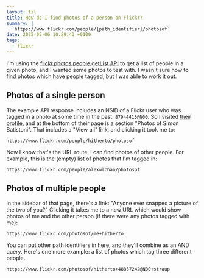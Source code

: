 ```yaml
---
layout: til
title: How do I find photos of a person on Flickr?
summary: |
  `https://www.flickr.com/people/{path_identifier}/photosof`
date: 2025-05-06 10:29:43 +0100
tags:
  - flickr
---
```

I'm using the [flickr.photos.people.getList API][api] to get a list of people in a given photo, and I wanted some photos to test with.
I wasn't sure how to find photos which have people tagged, but I was able to work it out.

[api]: https://www.flickr.com/services/api/flickr.photos.people.getList.html

## Photos of a single person

The example API response includes an NSID of a Flickr user who was tagged in a photo at some time in the past: `87944415@N00`.
So I visited [their profile](https://www.flickr.com/people/87944415@N00/), and at the bottom of their page is a section "Photos of Simon Batistoni".
That includes a "View all" link, and clicking it took me to:

`https://www.flickr.com/people/hitherto/photosof`

Now I know that's the URL route, I can find photos of other people.
For example, this is the (empty) list of photos that I'm tagged in:

`https://www.flickr.com/people/alexwlchan/photosof`

## Photos of multiple people

In the sidebar of that page, there's a link: "Anyone ever snapped a picture of the two of you?"
Clicking it takes me to a new URL which would show photos of me and the other person (if there were any photos tagged with me):

`https://www.flickr.com/photosof/me+hitherto`

You can put other path identifiers in here, and they'll combine as an AND query.
Here's one more example: a list of photos which tag three different people.

`https://www.flickr.com/photosof/hitherto+48857242@N00+straup`

